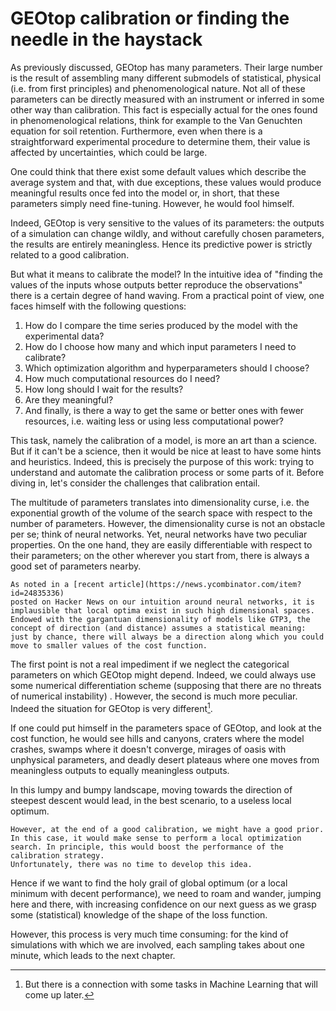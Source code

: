 # GEOtop calibration or finding the needle in the haystack

As previously discussed, GEOtop has many parameters. Their large number is the result of assembling many different
submodels of statistical, physical (i.e. from first principles) and phenomenological nature. Not all of these parameters
can be directly measured with an instrument or inferred in some other way than calibration. This fact is especially
actual for the ones found in phenomenological relations, think for example to the Van Genuchten equation for soil
retention. Furthermore, even when there is a straightforward experimental procedure to determine them, their value is
affected by uncertainties, which could be large.

One could think that there exist some default values which describe the average system and that, with due exceptions,
these values would produce meaningful results once fed into the model or, in short, that these parameters simply need
fine-tuning. However, he would fool himself.

Indeed, GEOtop is very sensitive to the values of its parameters: the outputs of a simulation can change wildly, and
without carefully chosen parameters, the results are entirely meaningless. Hence its predictive power is strictly
related to a good calibration.

But what it means to calibrate the model? In the intuitive idea of "finding the values of the inputs whose outputs
better reproduce the observations" there is a certain degree of hand waving. From a practical point of view, one faces
himself with the following questions:

1. How do I compare the time series produced by the model with the experimental data?
2. How do I choose how many and which input parameters I need to calibrate?
3. Which optimization algorithm and hyperparameters should I choose?
4. How much computational resources do I need?
5. How long should I wait for the results?
6. Are they meaningful?
7. And finally, is there a way to get the same or better ones with fewer resources, i.e. waiting less or using less
   computational power?

This task, namely the calibration of a model, is more an art than a science. But if it can't be a science, then it would
be nice at least to have some hints and heuristics. Indeed, this is precisely the purpose of this work: trying to
understand and automate the calibration process or some parts of it. Before diving in, let's consider the challenges
that calibration entail.

The multitude of parameters translates into dimensionality curse, i.e. the exponential growth of the volume of the
search space with respect to the number of parameters. However, the dimensionality curse is not an obstacle per se;
think of neural networks. Yet, neural networks have two peculiar properties. On the one hand, they are easily
differentiable with respect to their parameters; on the other wherever you start from, there is always a good set of
parameters nearby.

```{note}
As noted in a [recent article](https://news.ycombinator.com/item?id=24835336) 
posted on Hacker News on our intuition around neural networks, it is implausible that local optima exist in such high dimensional spaces. Endowed with the gargantuan dimensionality of models like GTP3, the concept of direction (and distance) assumes a statistical meaning: just by chance, there will always be a direction along which you could move to smaller values of the cost function.
```

The first point is not a real impediment if we neglect the categorical parameters on which GEOtop might depend. Indeed,
we could always use some numerical differentiation scheme (supposing that there are no threats of numerical instability)
. However, the second is much more peculiar. Indeed the situation for GEOtop is very different[^hyperopt].

[^hyperopt]: But there is a connection with some tasks in Machine Learning that will come up later.

If one could put himself in the parameters space of GEOtop, and look at the cost function, he would see hills and
canyons, craters where the model crashes, swamps where it doesn't converge, mirages of oasis with unphysical parameters,
and deadly desert plateaus where one moves from meaningless outputs to equally meaningless outputs.

In this lumpy and bumpy landscape, moving towards the direction of steepest descent would lead, in the best scenario, to
a useless local optimum.

```{note}
However, at the end of a good calibration, we might have a good prior. In this case, it would make sense to perform a local optimization search. In principle, this would boost the performance of the calibration strategy.
Unfortunately, there was no time to develop this idea.
```

Hence if we want to find the holy grail of global optimum (or a local minimum with decent performance), we need to roam
and wander, jumping here and there, with increasing confidence on our next guess as we grasp some (statistical)
knowledge of the shape of the loss function.

However, this process is very much time consuming: for the kind of simulations with which we are involved, each sampling
takes about one minute, which leads to the next chapter.


